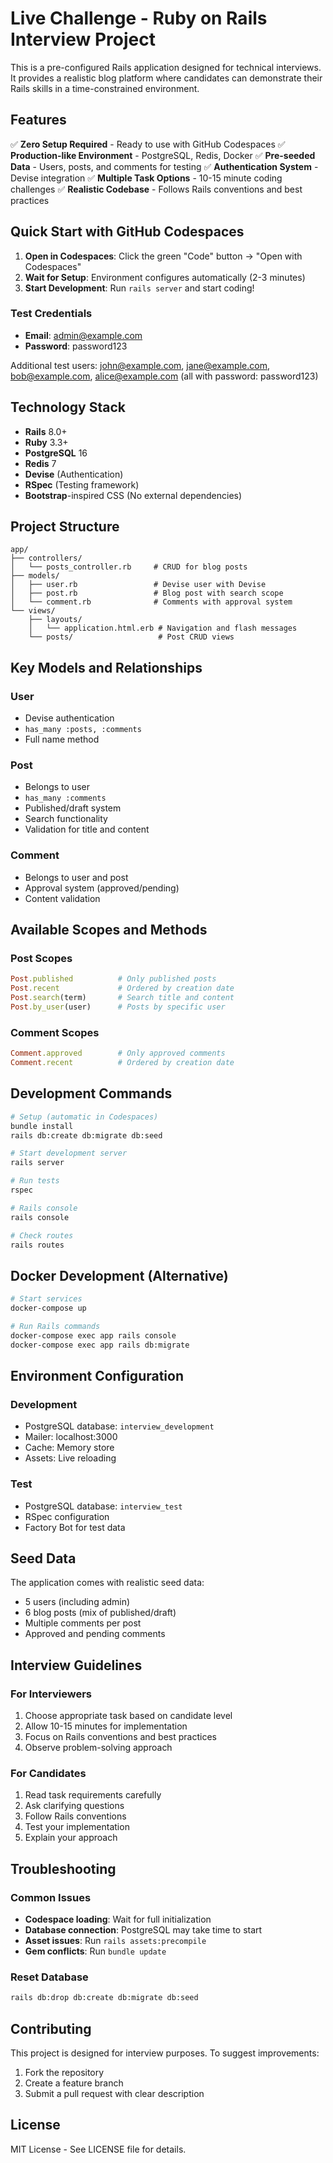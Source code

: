 # Live Challenge - Ruby on Rails Interview Project

This is a pre-configured Rails application designed for technical interviews. It provides a realistic blog platform where candidates can demonstrate their Rails skills in a time-constrained environment.

## Features

✅ **Zero Setup Required** - Ready to use with GitHub Codespaces
✅ **Production-like Environment** - PostgreSQL, Redis, Docker
✅ **Pre-seeded Data** - Users, posts, and comments for testing
✅ **Authentication System** - Devise integration
✅ **Multiple Task Options** - 10-15 minute coding challenges
✅ **Realistic Codebase** - Follows Rails conventions and best practices

## Quick Start with GitHub Codespaces

1. **Open in Codespaces**: Click the green "Code" button → "Open with Codespaces"
2. **Wait for Setup**: Environment configures automatically (2-3 minutes)
3. **Start Development**: Run `rails server` and start coding!

### Test Credentials
- **Email**: admin@example.com
- **Password**: password123

Additional test users: john@example.com, jane@example.com, bob@example.com, alice@example.com (all with password: password123)

## Technology Stack

- **Rails** 8.0+
- **Ruby** 3.3+
- **PostgreSQL** 16
- **Redis** 7
- **Devise** (Authentication)
- **RSpec** (Testing framework)
- **Bootstrap**-inspired CSS (No external dependencies)

## Project Structure

```
app/
├── controllers/
│   └── posts_controller.rb     # CRUD for blog posts
├── models/
│   ├── user.rb                 # Devise user with Devise
│   ├── post.rb                 # Blog post with search scope
│   └── comment.rb              # Comments with approval system
└── views/
    ├── layouts/
    │   └── application.html.erb # Navigation and flash messages
    └── posts/                   # Post CRUD views
```

## Key Models and Relationships

### User
- Devise authentication
- `has_many :posts, :comments`
- Full name method

### Post
- Belongs to user
- `has_many :comments`
- Published/draft system
- Search functionality
- Validation for title and content

### Comment
- Belongs to user and post
- Approval system (approved/pending)
- Content validation

## Available Scopes and Methods

### Post Scopes
```ruby
Post.published          # Only published posts
Post.recent             # Ordered by creation date
Post.search(term)       # Search title and content
Post.by_user(user)      # Posts by specific user
```

### Comment Scopes
```ruby
Comment.approved        # Only approved comments
Comment.recent          # Ordered by creation date
```

## Development Commands

```bash
# Setup (automatic in Codespaces)
bundle install
rails db:create db:migrate db:seed

# Start development server
rails server

# Run tests
rspec

# Rails console
rails console

# Check routes
rails routes
```

## Docker Development (Alternative)

```bash
# Start services
docker-compose up

# Run Rails commands
docker-compose exec app rails console
docker-compose exec app rails db:migrate
```

## Environment Configuration

### Development
- PostgreSQL database: `interview_development`
- Mailer: localhost:3000
- Cache: Memory store
- Assets: Live reloading

### Test
- PostgreSQL database: `interview_test`
- RSpec configuration
- Factory Bot for test data

## Seed Data

The application comes with realistic seed data:
- 5 users (including admin)
- 6 blog posts (mix of published/draft)
- Multiple comments per post
- Approved and pending comments

## Interview Guidelines

### For Interviewers
1. Choose appropriate task based on candidate level
2. Allow 10-15 minutes for implementation
3. Focus on Rails conventions and best practices
4. Observe problem-solving approach

### For Candidates
1. Read task requirements carefully
2. Ask clarifying questions
3. Follow Rails conventions
4. Test your implementation
5. Explain your approach

## Troubleshooting

### Common Issues
- **Codespace loading**: Wait for full initialization
- **Database connection**: PostgreSQL may take time to start
- **Asset issues**: Run `rails assets:precompile`
- **Gem conflicts**: Run `bundle update`

### Reset Database
```bash
rails db:drop db:create db:migrate db:seed
```

## Contributing

This project is designed for interview purposes. To suggest improvements:
1. Fork the repository
2. Create a feature branch
3. Submit a pull request with clear description

## License

MIT License - See LICENSE file for details.